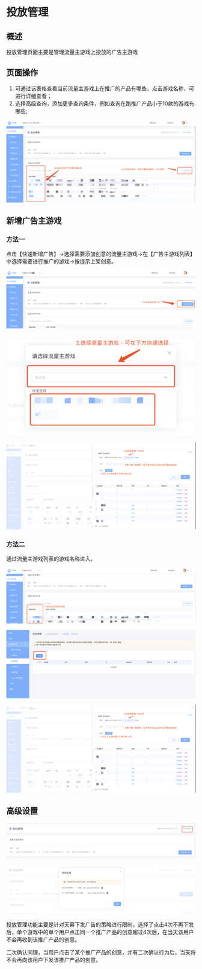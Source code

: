 # 投放管理

## 概述

投放管理页面主要是管理流量主游戏上投放的广告主游戏

## 页面操作

1. 可通过该表格查看当前流量主游戏上在推广的产品有哪些，点击游戏名称，可进行详细查看；
2. 选择高级查询，添加更多查询条件，例如查询在跑推广产品小于10款的游戏有哪些;

![](../../.gitbook/assets/image%20%2838%29.png)

## 新增广告主游戏

### 方法一

点击【快速新增广告】-&gt;选择需要添加创意的流量主游戏-&gt;在【广告主游戏列表】中选择需要进行推广的游戏-&gt;按提示上架创意。

![](../../.gitbook/assets/image%20%2861%29.png)

![](../../.gitbook/assets/image%20%2860%29.png)

![](../../.gitbook/assets/image%20%28163%29.png)

### 方法二

通过流量主游戏列表的游戏名称进入。

![](../../.gitbook/assets/image%20%28162%29.png)

![](../../.gitbook/assets/image%20%2887%29.png)

![](../../.gitbook/assets/image%20%28163%29.png)

## 高级设置

![](../../.gitbook/assets/image%20%2893%29.png)

![](../../.gitbook/assets/image%20%2816%29.png)

投放管理功能主要是针对天幕下发广告的策略进行限制，选择了点击4次不再下发后，单个游戏中的单个用户点击同一个推广产品的创意超过4次后，在当天该用户不会再收到该推广产品的创意。

二次确认同理，当用户点击了某个推广产品的创意，并有二次确认行为后，当天将不会再向该用户下发该推广产品的创意。

